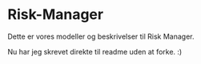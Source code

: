 # Risk-Manager
Dette er vores modeller og beskrivelser til Risk Manager.

Nu har jeg skrevet direkte til readme uden at forke. :)